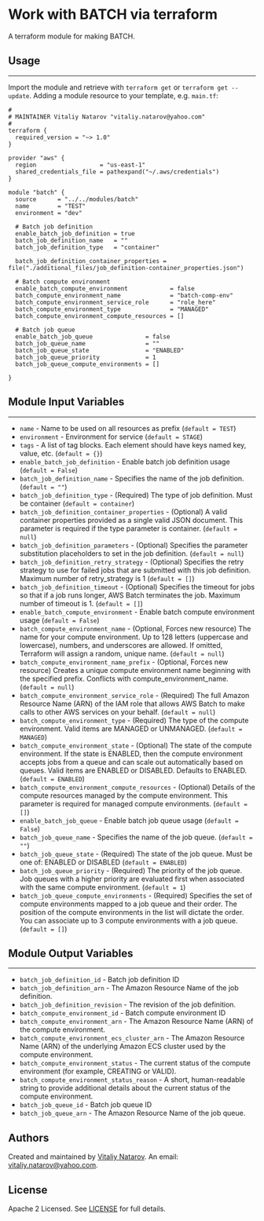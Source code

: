 # Work with BATCH via terraform

A terraform module for making BATCH.


## Usage
----------------------
Import the module and retrieve with ```terraform get``` or ```terraform get --update```. Adding a module resource to your template, e.g. `main.tf`:

```
#
# MAINTAINER Vitaliy Natarov "vitaliy.natarov@yahoo.com"
#
terraform {
  required_version = "~> 1.0"
}

provider "aws" {
  region                  = "us-east-1"
  shared_credentials_file = pathexpand("~/.aws/credentials")
}

module "batch" {
  source      = "../../modules/batch"
  name        = "TEST"
  environment = "dev"

  # Batch job definition
  enable_batch_job_definition = true
  batch_job_definition_name   = ""
  batch_job_definition_type   = "container"

  batch_job_definition_container_properties = file("./additional_files/job_definition-container_properties.json")

  # Batch compute environment
  enable_batch_compute_environment            = false
  batch_compute_environment_name              = "batch-comp-env"
  batch_compute_environment_service_role      = "role_here"
  batch_compute_environment_type              = "MANAGED"
  batch_compute_environment_compute_resources = []

  # Batch job queue
  enable_batch_job_queue               = false
  batch_job_queue_name                 = ""
  batch_job_queue_state                = "ENABLED"
  batch_job_queue_priority             = 1
  batch_job_queue_compute_environments = []

}

```

## Module Input Variables
----------------------
- `name` - Name to be used on all resources as prefix (`default = TEST`)
- `environment` - Environment for service (`default = STAGE`)
- `tags` - A list of tag blocks. Each element should have keys named key, value, etc. (`default = {}`)
- `enable_batch_job_definition` - Enable batch job definition usage (`default = False`)
- `batch_job_definition_name` - Specifies the name of the job definition. (`default = ""`)
- `batch_job_definition_type` - (Required) The type of job definition. Must be container (`default = container`)
- `batch_job_definition_container_properties` - (Optional) A valid container properties provided as a single valid JSON document. This parameter is required if the type parameter is container. (`default = null`)
- `batch_job_definition_parameters` - (Optional) Specifies the parameter substitution placeholders to set in the job definition. (`default = null`)
- `batch_job_definition_retry_strategy` - (Optional) Specifies the retry strategy to use for failed jobs that are submitted with this job definition. Maximum number of retry_strategy is 1 (`default = []`)
- `batch_job_definition_timeout` - (Optional) Specifies the timeout for jobs so that if a job runs longer, AWS Batch terminates the job. Maximum number of timeout is 1. (`default = []`)
- `enable_batch_compute_environment` - Enable batch compute environment usage (`default = False`)
- `batch_compute_environment_name` - (Optional, Forces new resource) The name for your compute environment. Up to 128 letters (uppercase and lowercase), numbers, and underscores are allowed. If omitted, Terraform will assign a random, unique name. (`default = null`)
- `batch_compute_environment_name_prefix` - (Optional, Forces new resource) Creates a unique compute environment name beginning with the specified prefix. Conflicts with compute_environment_name. (`default = null`)
- `batch_compute_environment_service_role` - (Required) The full Amazon Resource Name (ARN) of the IAM role that allows AWS Batch to make calls to other AWS services on your behalf. (`default = null`)
- `batch_compute_environment_type` - (Required) The type of the compute environment. Valid items are MANAGED or UNMANAGED. (`default = MANAGED`)
- `batch_compute_environment_state` - (Optional) The state of the compute environment. If the state is ENABLED, then the compute environment accepts jobs from a queue and can scale out automatically based on queues. Valid items are ENABLED or DISABLED. Defaults to ENABLED. (`default = ENABLED`)
- `batch_compute_environment_compute_resources` - (Optional) Details of the compute resources managed by the compute environment. This parameter is required for managed compute environments. (`default = []`)
- `enable_batch_job_queue` - Enable batch job queue usage (`default = False`)
- `batch_job_queue_name` - Specifies the name of the job queue. (`default = ""`)
- `batch_job_queue_state` - (Required) The state of the job queue. Must be one of: ENABLED or DISABLED (`default = ENABLED`)
- `batch_job_queue_priority` - (Required) The priority of the job queue. Job queues with a higher priority are evaluated first when associated with the same compute environment. (`default = 1`)
- `batch_job_queue_compute_environments` - (Required) Specifies the set of compute environments mapped to a job queue and their order. The position of the compute environments in the list will dictate the order. You can associate up to 3 compute environments with a job queue. (`default = []`)

## Module Output Variables
----------------------
- `batch_job_definition_id` - Batch job definition ID
- `batch_job_definition_arn` - The Amazon Resource Name of the job definition.
- `batch_job_definition_revision` - The revision of the job definition.
- `batch_compute_environment_id` - Batch compute environment ID
- `batch_compute_environment_arn` - The Amazon Resource Name (ARN) of the compute environment.
- `batch_compute_environment_ecs_cluster_arn` - The Amazon Resource Name (ARN) of the underlying Amazon ECS cluster used by the compute environment.
- `batch_compute_environment_status` - The current status of the compute environment (for example, CREATING or VALID).
- `batch_compute_environment_status_reason` - A short, human-readable string to provide additional details about the current status of the compute environment.
- `batch_job_queue_id` - Batch job queue ID
- `batch_job_queue_arn` - The Amazon Resource Name of the job queue.


## Authors

Created and maintained by [Vitaliy Natarov](https://github.com/SebastianUA). An email: [vitaliy.natarov@yahoo.com](vitaliy.natarov@yahoo.com).

## License

Apache 2 Licensed. See [LICENSE](https://github.com/SebastianUA/terraform/blob/master/LICENSE) for full details.
